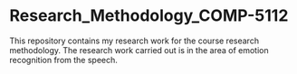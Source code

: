 # Research_Methodology_COMP-5112
This repository contains my research work for the course research methodology. The research work carried out is in the area of emotion recognition from the speech.
